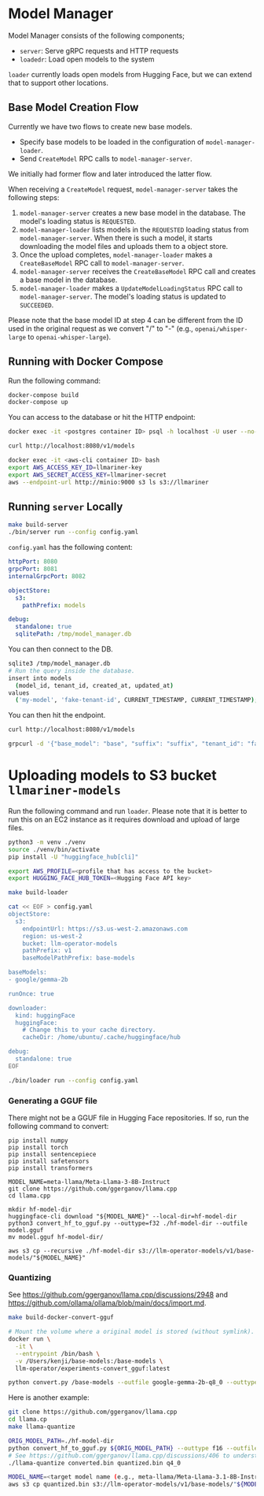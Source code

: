 # Model Manager

Model Manager consists of the following components;

- `server`: Serve gRPC requests and HTTP requests
- `loadedr`: Load open models to the system

`loader` currently loads open models from Hugging Face, but we can extend that to support other locations.

## Base Model Creation Flow

Currently we have two flows to create new base models.

- Specify base models to be loaded in the configuration of `model-manager-loader`.
- Send `CreateModel` RPC calls to `model-manager-server`.

We initially had former flow and later introduced the latter flow.

When receiving a `CreateModel` request, `model-manager-server` takes the following steps:

1. `model-manager-server` creates a new base model in the database. The model's loading status is `REQUESTED`.
2. `model-manager-loader` lists models in the `REQUESTED` loading status from `model-manager-server`.
   When there is such a model, it starts downloading the model files and uploads them to a object store.
3. Once the upload completes, `model-manager-loader` makes a `CreateBaseModel` RPC call to `model-manager-server`.
4. `model-manager-server` receives the `CreateBaseModel` RPC call and creates a base model in the database.
5.  `model-manager-loader` makes a `UpdateModelLoadingStatus` RPC call to `model-manager-server`. The model's loading
   status is updated to `SUCCEEDED`.

 Please note that the base model ID at step 4 can be different from the ID used in the original request as we convert
 "/" to "-" (e.g., `openai/whisper-large` to `openai-whisper-large`).

## Running with Docker Compose

Run the following command:

```bash
docker-compose build
docker-compose up
```

You can access to the database or hit the HTTP endpoint:

```bash
docker exec -it <postgres container ID> psql -h localhost -U user --no-password -p 5432 -d model_manager

curl http://localhost:8080/v1/models

docker exec -it <aws-cli container ID> bash
export AWS_ACCESS_KEY_ID=llmariner-key
export AWS_SECRET_ACCESS_KEY=llmariner-secret
aws --endpoint-url http://minio:9000 s3 ls s3://llmariner
```

## Running `server` Locally

```bash
make build-server
./bin/server run --config config.yaml
```

`config.yaml` has the following content:

```yaml
httpPort: 8080
grpcPort: 8081
internalGrpcPort: 8082

objectStore:
  s3:
    pathPrefix: models

debug:
  standalone: true
  sqlitePath: /tmp/model_manager.db
```

You can then connect to the DB.

```bash
sqlite3 /tmp/model_manager.db
# Run the query inside the database.
insert into models
  (model_id, tenant_id, created_at, updated_at)
values
  ('my-model', 'fake-tenant-id', CURRENT_TIMESTAMP, CURRENT_TIMESTAMP);
```

You can then hit the endpoint.

```bash
curl http://localhost:8080/v1/models

grpcurl -d '{"base_model": "base", "suffix": "suffix", "tenant_id": "fake-tenant-id"}' -plaintext localhost:8082 list llmariner.models.server.v1.ModelsInternalService/CreateModel
```

# Uploading models to S3 bucket `llmariner-models`

Run the following command and run `loader`. Please note that it is better to run this on
an EC2 instance as it requires download and upload of large files.

```bash
python3 -m venv ./venv
source ./venv/bin/activate
pip install -U "huggingface_hub[cli]"

export AWS_PROFILE=<profile that has access to the bucket>
export HUGGING_FACE_HUB_TOKEN=<Hugging Face API key>

make build-loader

cat << EOF > config.yaml
objectStore:
  s3:
    endpointUrl: https://s3.us-west-2.amazonaws.com
    region: us-west-2
    bucket: llm-operator-models
    pathPrefix: v1
    baseModelPathPrefix: base-models

baseModels:
- google/gemma-2b

runOnce: true

downloader:
  kind: huggingFace
  huggingFace:
    # Change this to your cache directory.
    cacheDir: /home/ubuntu/.cache/huggingface/hub

debug:
  standalone: true
EOF

./bin/loader run --config config.yaml
```

### Generating a GGUF file

There might not be a GGUF file in Hugging Face repositories. If so, run the following
command to convert:

```baash
pip install numpy
pip install torch
pip install sentencepiece
pip install safetensors
pip install transformers

MODEL_NAME=meta-llama/Meta-Llama-3-8B-Instruct
git clone https://github.com/ggerganov/llama.cpp
cd llama.cpp

mkdir hf-model-dir
huggingface-cli download "${MODEL_NAME}" --local-dir=hf-model-dir
python3 convert_hf_to_gguf.py --outtype=f32 ./hf-model-dir --outfile model.gguf
mv model.gguf hf-model-dir/

aws s3 cp --recursive ./hf-model-dir s3://llm-operator-models/v1/base-models/"${MODEL_NAME}"
```

### Quantizing

See https://github.com/ggerganov/llama.cpp/discussions/2948 and
https://github.com/ollama/ollama/blob/main/docs/import.md.

```bash
make build-docker-convert-gguf

# Mount the volume where a original model is stored (without symlink).
docker run \
  -it \
  --entrypoint /bin/bash \
  -v /Users/kenji/base-models:/base-models \
  llm-operator/experiments-convert_gguf:latest

python convert.py /base-models --outfile google-gemma-2b-q8_0 --outtype q8_0
```

Here is another example:

```bash
git clone https://github.com/ggerganov/llama.cpp
cd llama.cp
make llama-quantize

ORIG_MODEL_PATH=./hf-model-dir
python convert_hf_to_gguf.py ${ORIG_MODEL_PATH} --outtype f16 --outfile converted.bin
# See https://github.com/ggerganov/llama.cpp/discussions/406 to understand options like q4_0.
./llama-quantize converted.bin quantized.bin q4_0

MODEL_NAME=<target model name (e.g., meta-llama/Meta-Llama-3.1-8B-Instruct-q4 )>
aws s3 cp quantized.bin s3://llm-operator-models/v1/base-models/"${MODEL_NAME}"/model.gguf
```

